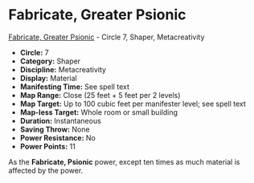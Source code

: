 # Fabricate, Greater Psionic

[Fabricate, Greater Psionic](/Psionics/F/FabricateGreaterPsionic.md) - Circle 7, Shaper, Metacreativity

- **Circle:** 7
- **Category:** Shaper
- **Discipline:** Metacreativity
- **Display:** Material
- **Manifesting Time:** See spell text
- **Map Range:** Close (25 feet + 5 feet per 2 levels)
- **Map Target:** Up to 100 cubic feet per manifester level; see spell text
- **Map-less Target:** Whole room or small building
- **Duration:** Instantaneous
- **Saving Throw:** None
- **Power Resistance:** No
- **Power Points:** 11

As the **Fabricate, Psionic** power, except ten times as much material is affected by the power.
